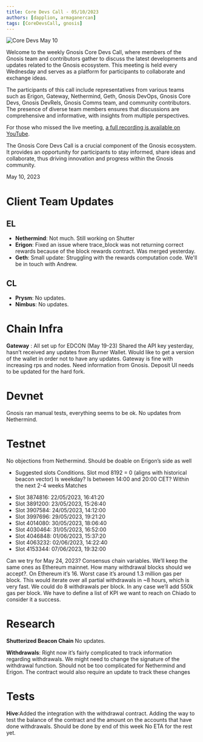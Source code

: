 ```yaml
---
title: Core Devs Call - 05/10/2023
authors: [dapplion, armaganercan]
tags: [CoreDevsCall, gnosis]
---
```


![Core Devs May 10](https://github.com/gnosischain/documentation-1/assets/75987728/13514dd0-c1a3-427a-8023-db4b124f91ce)

Welcome to the weekly Gnosis Core Devs Call, where members of the Gnosis team and contributors gather to discuss the latest developments and updates related to the Gnosis ecosystem. This meeting is held every Wednesday and serves as a platform for participants to collaborate and exchange ideas.

The participants of this call include representatives from various teams such as Erigon, Gateway, Nethermind, Geth, Gnosis DevOps, Gnosis Core Devs, Gnosis DevRels, Gnosis Comms team, and community contributors. The presence of diverse team members ensures that discussions are comprehensive and informative, with insights from multiple perspectives.

For those who missed the live meeting, [a full recording is available on YouTube](https://www.youtube.com/watch?v=RXI-ObxMnfs). 

The Gnosis Core Devs Call is a crucial component of the Gnosis ecosystem. It provides an opportunity for participants to stay informed, share ideas and collaborate, thus driving innovation and progress within the Gnosis community.

May 10, 2023

# Client Team Updates
## EL

* **Nethermind**: Not much. Still working on Shutter
* **Erigon**: Fixed an issue where trace_block was not returning correct rewards because of the block rewards contract. Was merged yesterday.
* **Geth**: Small update: Struggling with the rewards computation code. We'll be in touch with Andrew.

## CL

* **Prysm**: No updates.
* **Nimbus**: No updates.

# Chain Infra
**Gateway** : All set up for EDCON (May 19-23) Shared the API key yesterday, hasn’t received any updates from Burner Wallet. Would like to get a version of the wallet in order not to have any updates. Gateway is fine with increasing rps and nodes.
Need information from Gnosis. Deposit UI needs to be updated for the hard fork.

# Devnet

Gnosis ran manual tests, everything seems to be ok. No updates from Nethermind.

# Testnet

No objections from Nethermind. Should be doable on Erigon’s side as well
* Suggested slots
Conditions. Slot mod 8192 = 0 (aligns with historical beacon vector)
Is weekday?
Is between 14:00 and 20:00 CET?
Within the next 2-4 weeks
Matches
- Slot 3874816: 22/05/2023, 16:41:20
- Slot 3891200: 23/05/2023, 15:26:40
- Slot 3907584: 24/05/2023, 14:12:00
- Slot 3997696: 29/05/2023, 19:21:20
- Slot 4014080: 30/05/2023, 18:06:40
- Slot 4030464: 31/05/2023, 16:52:00
- Slot 4046848: 01/06/2023, 15:37:20
- Slot 4063232: 02/06/2023, 14:22:40
- Slot 4153344: 07/06/2023, 19:32:00

Can we try for May 24, 2023? Consensus chain variables.  We’ll keep the same ones as Ethereum mainnet. How many withdrawal blocks should we accept?. On Ethereum it’s 16. Worst case it’s around 1.3 million gas per block. This would iterate over all partial withdrawals in ~8 hours, which is very fast. We could do 8 withdrawals per block. In any case we’ll add 550k gas per block. We have to define a list of KPI we want to reach on Chiado to consider it a success.

# Research

**Shutterized Beacon Chain** No updates.

**Withdrawals**: Right now it’s fairly complicated to track information regarding withdrawals. We might need to change the signature of the withdrawal function. Should not be too complicated for Nethermind and Erigon. The contract would also require an update to track these changes


# Tests
**Hive**:Added the integration with the withdrawal contract. Adding the way to test the balance of the contract and the amount on the accounts that have done withdrawals. Should be done by end of this week
No ETA for the rest yet. 









